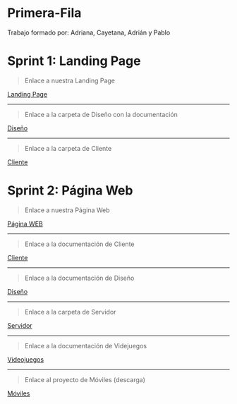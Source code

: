 # Primera-Fila

Trabajo formado por: Adriana, Cayetana, Adrián y Pablo

# Sprint 1: Landing Page

>Enlace a nuestra Landing Page

[Landing Page](https://github.com/ppolo1/Primera-Fila/tree/main/SPRINT%20I-PRIMERA%20FILA/LANDING%20PAGE-EON%20LUX%20ANTIQUES)

---
>Enlace a la carpeta de Diseño con la documentación

[Diseño](https://github.com/ppolo1/Primera-Fila/blob/main/SPRINT%20I-PRIMERA%20FILA/GU%C3%8DA%20DE%20ESTILO%20EON%20LUX%20ANTIQUES.pdf)

---
>Enlace a la carpeta de Cliente

[Cliente](https://github.com/ppolo1/Primera-Fila/blob/main/SPRINT%20I-PRIMERA%20FILA/VALIDACIONES%20Y%20REQUERIMIENTOS%20EON%20LUX%20ANTIQUES.pdf)


# Sprint 2: Página Web

> Enlace a nuestra Página Web

[Página WEB](https://github.com/ppolo1/Primera-Fila/tree/master)

---

>Enlace a la documentación de Cliente

[Cliente](https://github.com/ppolo1/Primera-Fila/blob/main/SprintII/readme%20Cliente.pdf)

---
>Enlace a la documentación de Diseño

[Diseño](https://github.com/ppolo1/Primera-Fila/blob/main/SprintII/GU%C3%8DA%20DE%20ESTILO%20EON%20LUX%20ANTIQUES.pdf)

---
>Enlace a la carpeta de Servidor

[Servidor]()

---
>Enlace a la documentación de Videjuegos

[Videojuegos](https://github.com/ppolo1/Primera-Fila/blob/main/SprintII/Videojuegos.pdf)

---
>Enlace al proyecto de Móviles (descarga)

[Móviles](https://github.com/ppolo1/Primera-Fila/blob/main/SprintII/M%C3%B3viles.rar)
